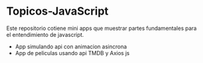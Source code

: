 # Topicos-JavaScript

Este repositorio cotiene mini apps que muestrar partes fundamentales para el entendimiento de javascript.
<br>

<ul>
  <li>App simulando api con animacion asincrona</li>
  <li>App de peliculas usando api TMDB y Axios js</li>
</ul>
